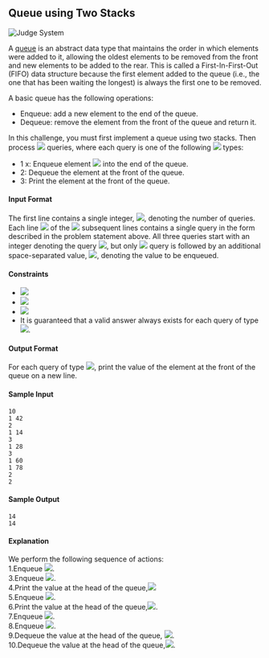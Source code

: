 ## Queue using Two Stacks

![Judge System](https://www.hackerrank.com/challenges/queue-using-two-stacks/problem)

A [queue](https://en.wikipedia.org/wiki/Queue_%28abstract_data_type%29) is an abstract data type that maintains the order in which elements were added to it, allowing the oldest elements to be removed from the front and new elements to be added to the rear. This is called a First-In-First-Out (FIFO) data structure because the first element added to the queue (i.e., the one that has been waiting the longest) is always the first one to be removed.

A basic queue has the following operations:

- Enqueue: add a new element to the end of the queue.
- Dequeue: remove the element from the front of the queue and return it.

In this challenge, you must first implement a queue using two stacks. Then process <img src="https://latex.codecogs.com/svg.latex?\Large&space;q"> queries, where each query is one of the following <img src="https://latex.codecogs.com/svg.latex?\Large&space;3"> types:

- 1 x: Enqueue element <img src="https://latex.codecogs.com/svg.latex?\Large&space;x"> into the end of the queue.
- 2: Dequeue the element at the front of the queue.
- 3: Print the element at the front of the queue.

#### Input Format

The first line contains a single integer, <img src="https://latex.codecogs.com/svg.latex?\Large&space;q">, denoting the number of queries.<br>
Each line <img src="https://latex.codecogs.com/svg.latex?\Large&space;i"> of the <img src="https://latex.codecogs.com/svg.latex?\Large&space;q"> subsequent lines contains a single query in the form described in the problem statement above. All three queries start with an integer denoting the query <img src="https://latex.codecogs.com/svg.latex?\Large&space;type">, but only <img src="https://latex.codecogs.com/svg.latex?\Large&space;1"> query is followed by an additional space-separated value, <img src="https://latex.codecogs.com/svg.latex?\Large&space;x">, denoting the value to be enqueued.

#### Constraints
- <img src="https://latex.codecogs.com/svg.latex?\Large&space;1\le{q}\le{10^5}">
- <img src="https://latex.codecogs.com/svg.latex?\Large&space;1\le{type}\le{3}">
- <img src="https://latex.codecogs.com/svg.latex?\Large&space;1\le{|x|}\le{10^9}">
- It is guaranteed that a valid answer always exists for each query of type <img src="https://latex.codecogs.com/svg.latex?\Large&space;3">.

#### Output Format

For each query of type <img src="https://latex.codecogs.com/svg.latex?\Large&space;3">, print the value of the element at the front of the queue on a new line.

#### Sample Input
```
10
1 42
2
1 14
3
1 28
3
1 60
1 78
2
2
```
#### Sample Output
```
14
14
```
#### Explanation

We perform the following sequence of actions:<br>
1.Enqueue <img src="https://latex.codecogs.com/svg.latex?\Large&space;42;queue=\{42\}">.<br>
3.Enqueue <img src="https://latex.codecogs.com/svg.latex?\Large&space;14;queue=\{14\}">.<br>
4.Print the value at the head of the queue,<img src="https://latex.codecogs.com/svg.latex?\Large&space;14;queue=\{\14}"><br>
5.Enqueue <img src="https://latex.codecogs.com/svg.latex?\Large&space;28;queue=\{14,28\}">.<br>
6.Print the value at the head of the queue,<img src="https://latex.codecogs.com/svg.latex?\Large&space;14;queue=\{14,28\}">.<br>
7.Enqueue <img src="https://latex.codecogs.com/svg.latex?\Large&space;60;queue=\{14,28,60\}">.<br>
8.Enqueue <img src="https://latex.codecogs.com/svg.latex?\Large&space;78;queue=\{14,28,60,78\}">.<br>
9.Dequeue the value at the head of the queue, <img src="https://latex.codecogs.com/svg.latex?\Large&space;14;queue=\{28,60,78">.<br>
10.Dequeue the value at the head of the queue,<img src="https://latex.codecogs.com/svg.latex?\Large&space;28;queue=\{60,78\}">.

